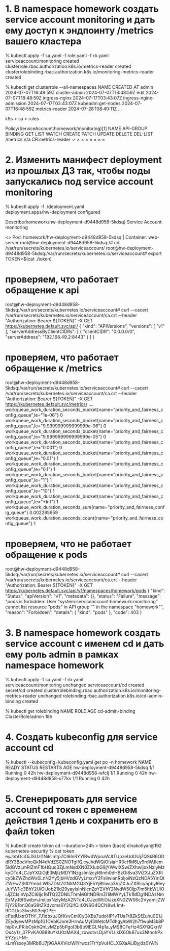 
# 1. B namespace homework создать service account monitoring и дать ему доступ к эндпоинту /metrics вашего кластера

% kubectl apply -f sa.yaml -f role.yaml -f rb.yaml
serviceaccount/monitoring created
clusterrole.rbac.authorization.k8s.io/metrics-reader created
clusterrolebinding.rbac.authorization.k8s.io/monitoring-metrics-reader created

% kubectl get clusterrole  --all-namespaces
NAME                                                                   CREATED AT
admin                                                                  2024-07-07T16:48:59Z
cluster-admin                                                          2024-07-07T16:48:59Z
edit                                                                   2024-07-07T16:48:59Z
ingress-nginx                                                          2024-07-17T03:43:07Z
ingress-nginx-admission                                                2024-07-17T03:43:07Z
kubeadm:get-nodes                                                      2024-07-07T16:48:59Z
metrics-reader                                                         2024-07-28T08:40:11Z
...

k9s > sa > rules

Policy(ServiceAccount:homework/monitoring)[1] 
NAME            API-GROUP       BINDING                  GET          LIST         WATCH         CREATE        PATCH         UPDATE        DELETE        DEL-LIST 
/metrics        n/a               CR:metrics-reader         ✓            ×            ×             ×             ×             ×             ×             ×       

# 2. Изменить манифест deployment из прошлых Д3 так, чтобы поды запускались под service account monitoring


% kubectl apply -f ./deployment.yaml              
deployment.apps/hw-deployment configured

Describe(homework/hw-deployment-d9448d958-5kdsq) 
Service Account:  monitoring    

<<K9s-Shell>> Pod: homework/hw-deployment-d9448d958-5kdsq | Container: web-server 
root@hw-deployment-d9448d958-5kdsq:/# cd  /var/run/secrets/kubernetes.io/serviceaccount/
root@hw-deployment-d9448d958-5kdsq:/var/run/secrets/kubernetes.io/serviceaccount# export TOKEN=$(cat ./token)

# проверяем, что работает обращение к api 
root@hw-deployment-d9448d958-5kdsq:/var/run/secrets/kubernetes.io/serviceaccount# curl --cacert /var/run/secrets/kubernetes.io/serviceaccount/ca.crt --header "Authorization: Bearer ${TOKEN}" -X GET https://kubernetes.default.svc/api/
{
  "kind": "APIVersions",
  "versions": [
    "v1"
  ],
  "serverAddressByClientCIDRs": [
    {
      "clientCIDR": "0.0.0.0/0",
      "serverAddress": "192.168.49.2:8443"
    }
  ]
}

# проверяем, что работает обращение к /metrics
root@hw-deployment-d9448d958-5kdsq:/var/run/secrets/kubernetes.io/serviceaccount# curl --cacert /var/run/secrets/kubernetes.io/serviceaccount/ca.crt --header "Authorization: Bearer ${TOKEN}" -X GET https://kubernetes.default.svc/metrics/
....
workqueue_work_duration_seconds_bucket{name="priority_and_fairness_config_queue",le="1e-06"} 0
workqueue_work_duration_seconds_bucket{name="priority_and_fairness_config_queue",le="9.999999999999999e-06"} 0
workqueue_work_duration_seconds_bucket{name="priority_and_fairness_config_queue",le="9.999999999999999e-05"} 0
workqueue_work_duration_seconds_bucket{name="priority_and_fairness_config_queue",le="0.001"} 0
workqueue_work_duration_seconds_bucket{name="priority_and_fairness_config_queue",le="0.01"} 1
workqueue_work_duration_seconds_bucket{name="priority_and_fairness_config_queue",le="0.1"} 1
workqueue_work_duration_seconds_bucket{name="priority_and_fairness_config_queue",le="1"} 1
workqueue_work_duration_seconds_bucket{name="priority_and_fairness_config_queue",le="10"} 1
workqueue_work_duration_seconds_bucket{name="priority_and_fairness_config_queue",le="+Inf"} 1
workqueue_work_duration_seconds_sum{name="priority_and_fairness_config_queue"} 0.002295959
workqueue_work_duration_seconds_count{name="priority_and_fairness_config_queue"} 1



# проверяем, что не работает обращение к pods
root@hw-deployment-d9448d958-5kdsq:/var/run/secrets/kubernetes.io/serviceaccount# curl --cacert /var/run/secrets/kubernetes.io/serviceaccount/ca.crt --header "Authorization: Bearer ${TOKEN}" -X GET https://kubernetes.default.svc/api/v1/namespaces/homework/pods
{
  "kind": "Status",
  "apiVersion": "v1",
  "metadata": {},
  "status": "Failure",
  "message": "pods is forbidden: User \"system:serviceaccount:homework:monitoring\" cannot list resource \"pods\" in API group \"\" in the namespace \"homework\"",
  "reason": "Forbidden",
  "details": {
    "kind": "pods"
  },
  "code": 403
}

# 3. B namespace homework создать service account с именем cd и дать ему роль admin в рамках namespace homework

%  kubectl apply -f sa.yaml -f rb.yaml    
serviceaccount/monitoring unchanged
serviceaccount/cd created
secret/cd created
clusterrolebinding.rbac.authorization.k8s.io/monitoring-metrics-reader unchanged
rolebinding.rbac.authorization.k8s.io/cd-admin-binding created


% kubectl get rolebinding
NAME               ROLE                AGE
cd-admin-binding   ClusterRole/admin   18h

# 4. Создать kubeconfig для service account cd

% kubectl --kubeconfig=kubeconfig.yaml get po -n homework
NAME                            READY   STATUS    RESTARTS   AGE
hw-deployment-d9448d958-5kdsq   1/1     Running   0          42h
hw-deployment-d9448d958-wfclj   1/1     Running   0          42h
hw-deployment-d9448d958-x77kv   1/1     Running   0          42h


# 5. Сгенерировать для service account cd токен с временем действия 1 день и сохранить его в файл token

% kubectl create token cd --duration=24h > token
(base) dinakotlyar@192 kubernetes-security % cat token
eyJhbGciOiJSUzI1NiIsImtpZCI6InRYYlBwdWpoaWJtTUpzeUdOUjZQSkR6ODdRY3BpcVhoQkN4dVdZS0ZNOTgifQ.eyJhdWQiOlsiaHR0cHM6Ly9rdWJlcm5ldGVzLmRlZmF1bHQuc3ZjLmNsdXN0ZXIubG9jYWwiXSwiZXhwIjoxNzIyMzkyOTc4LCJpYXQiOjE3MjIzMDY1NzgsImlzcyI6Imh0dHBzOi8va3ViZXJuZXRlcy5kZWZhdWx0LnN2Yy5jbHVzdGVyLmxvY2FsIiwianRpIjoiNzQzNDA5YmQtZWEwZS00YmIxLWI5ZDktZGNkMGQ3YjE5YjBlIiwia3ViZXJuZXRlcy5pbyI6eyJuYW1lc3BhY2UiOiJob21ld29yayIsInNlcnZpY2VhY2NvdW50Ijp7Im5hbWUiOiJjZCIsInVpZCI6Ijc1MTQ2ZDNlLThmMGItNDRmZi1iMWYyLTk1MDg1NDAzNmExMyJ9fSwibmJmIjoxNzIyMzA2NTc4LCJzdWIiOiJzeXN0ZW06c2VydmljZWFjY291bnQ6aG9tZXdvcms6Y2QifQ.itXNSG4QCN8wL1mt-9CGLkc3Iws6tt3eijGPE-cFbdUxtrOThY_7J1dbxuJQfKvvCmlCyGXBs7udoHP1vTUaFt8ZkSfZuhu0E1JZEydyewMPzMp1G1OVoKJore3HrnAuMyl3WetcMTdhgyAbW2h7flwuM3k8Phip0v_PRibOskhQhLvMZp5bPgoI3b9p9lEGLf4p1a_yMS8CFeHz4SXfQQkrWOs4y1z_07PvKA0888uYkU0zMAX4_zxwotvLDjaYVLLklX6Ok87ux3NtnohPxEYZgU-M-xLmYsxoy3MRb8U7j9GAAXViclWlYrwoz1FrYpVuHCLXGXaALlByjdz0YA%               






